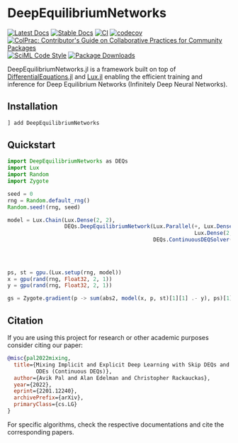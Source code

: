 # DeepEquilibriumNetworks

[![Latest Docs](https://img.shields.io/badge/docs-latest-blue.svg)](https://deepequilibriumnetworks.sciml.ai/dev/)
[![Stable Docs](https://img.shields.io/badge/docs-stable-blue.svg)](https://deepequilibriumnetworks.sciml.ai/stable/)
[![CI](https://github.com/SciML/DeepEquilibriumNetworks.jl/actions/workflows/CI.yml/badge.svg)](https://github.com/SciML/DeepEquilibriumNetworks.jl/actions/workflows/CI.yml)
[![codecov](https://codecov.io/gh/SciML/DeepEquilibriumNetworks.jl/branch/main/graph/badge.svg?token=plksEh6pUG)](https://codecov.io/gh/SciML/DeepEquilibriumNetworks.jl)
[![ColPrac: Contributor's Guide on Collaborative Practices for Community Packages](https://img.shields.io/badge/ColPrac-Contributor's%20Guide-blueviolet)](https://github.com/SciML/ColPrac)
[![SciML Code Style](https://img.shields.io/static/v1?label=code%20style&message=SciML&color=9558b2&labelColor=389826)](https://github.com/SciML/SciMLStyle)
[![Package Downloads](https://shields.io/endpoint?url=https://pkgs.genieframework.com/api/v1/badge/DeepEquilibriumNetworks)](https://pkgs.genieframework.com?packages=DeepEquilibriumNetworks)

DeepEquilibriumNetworks.jl is a framework built on top of
[DifferentialEquations.jl](https://diffeq.sciml.ai/stable/) and
[Lux.jl](https://lux.csail.mit.edu/dev/) enabling the efficient training and inference for
Deep Equilibrium Networks (Infinitely Deep Neural Networks).

## Installation

```julia
] add DeepEquilibriumNetworks
```

## Quickstart

```julia
import DeepEquilibriumNetworks as DEQs
import Lux
import Random
import Zygote

seed = 0
rng = Random.default_rng()
Random.seed!(rng, seed)

model = Lux.Chain(Lux.Dense(2, 2),
                  DEQs.DeepEquilibriumNetwork(Lux.Parallel(+, Lux.Dense(2, 2; bias=false),
                                                           Lux.Dense(2, 2; bias=false)),
                                              DEQs.ContinuousDEQSolver(; abstol=0.1f0,
                                                                       reltol=0.1f0,
                                                                       abstol_termination=0.1f0,
                                                                       reltol_termination=0.1f0)))

ps, st = gpu.(Lux.setup(rng, model))
x = gpu(rand(rng, Float32, 2, 1))
y = gpu(rand(rng, Float32, 2, 1))

gs = Zygote.gradient(p -> sum(abs2, model(x, p, st)[1][1] .- y), ps)[1]
```

## Citation

If you are using this project for research or other academic purposes consider citing our
paper:

```bibtex
@misc{pal2022mixing,
  title={Mixing Implicit and Explicit Deep Learning with Skip DEQs and Infinite Time Neural
         ODEs (Continuous DEQs)}, 
  author={Avik Pal and Alan Edelman and Christopher Rackauckas},
  year={2022},
  eprint={2201.12240},
  archivePrefix={arXiv},
  primaryClass={cs.LG}
}
```

For specific algorithms, check the respective documentations and cite the corresponding
papers.